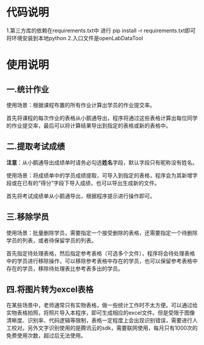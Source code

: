 # 代码说明
1.第三方库的依赖在requirements.txt中 进行 pip install -r requirements.txt即可将环境安装到本地python
2.入口文件是openLabDataTool
# 使用说明



## 一.统计作业

使用场景：根据课程布置的所有作业计算出学员的作业提交率。

首先将课程的每次作业的表格从小鹅通导出，程序将通过这些表格计算出每位同学的作业提交率，最后可以将计算结果导出到指定的表格或新的表格中。



## 二.提取考试成绩

**注意**：从小鹅通导出成绩单时请务必勾选**姓名**字段，默认字段只有昵称没有姓名。

使用场景：将成绩单中的学员成绩提取，可导入到指定的表格，程序会为其新增字段或在已有的“得分”字段下导入成绩，也可以导出生成新的文件。

首先将考试成绩单从小鹅通导出，根据程序提示进行操作即可。



## 三.移除学员

使用场景：批量删除学员，需要指定一个接受删除的表格，还需要指定一个待删除学员的列表，或者待保留学员的列表。

首先指定待处理表格，然后指定参考表格（可选多个文件），程序将会待处理表格中的学员进行移除操作，可以移除参考表格中存在的学员，也可以保留参考表格中存在的学员，移除待处理表比参考表多出的学员。



## 四.将图片转为excel表格

在某些场景中，老师通常只有实物表格，做一些统计工作时不太方便。可以通过给实物表格拍照，将照片导入本程序，即可生成相应的excel文件。但是受限于图像清晰度、识别率、代码逻辑等限制，表格一定程度上会出现识别错误，需要进行人工校对。另外文字识别使用的是腾讯云的sdk，需要联网使用，每月只有1000次的免费使用次数，超过后无法使用。
